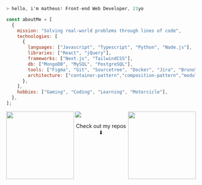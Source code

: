 ```csharp
> hello, i'm matheus! Front-end Web Developer, 21yo
```

```javascript
const aboutMe = [
  {
    mission: "Solving real-world problems through lines of code",
    technologies: [
      {
        languages: ["Javascript", "Typescript", "Python", "Node.js"],
        libraries: ["React", "jQuery"],
        frameworks: ["Next.js", "TailwindCSS"],
        db: ["MongoDB", "MySQL", "PostgreSQL"],
        tools: ["Figma", "Git", "Sourcetree", "Docker", "Jira", "Bruno"],
        architecture: ["container-pattern","composition-pattern","module-pattern","MVC"],
      },
    ],
    hobbies: ["Gaming", "Coding", "Learning", "Motorcicle"],
  },
];

```


  
<div>
 <img height="180em" align="left" src="https://github-readme-stats.vercel.app/api?username=zmatezz&theme=github_dark_dimmed&hide_border=true&include_all_commits=false&count_private=true&bg_color=161b22&text_color=e6ede6"/>
<img height="180em" align="right" src="https://github-readme-stats.vercel.app/api/top-langs/?username=zmatezz&theme=github_dark_dimmed&hide_border=true&include_all_commits=false&count_private=true&layout=compact&bg_color=161b22&text_color=e6ede6"/>





<a href="https://www.linkedin.com/in/omatheus-guedes/"><img src="https://img.shields.io/badge/-Matheus_Costa-0A66C2?style=flat&logo=Linkedin&logoColor=white"/></a>
</div>


<p align="center">Check out my repos ⬇</p>
